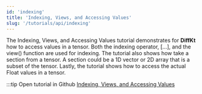 ```yaml
---
id: 'indexing'
title: 'Indexing, Views, and Accessing Values'
slug: '/tutorials/api/indexing'
---
```

The Indexing, Views, and Accessing Values tutorial demonstrates for **DiffKt** how to access values in a tensor. 
Both the indexing operator, [...], and the view() function are used for indexing. 
The tutorial also shows how take a section from a tensor. A section could be a 1D vector or 2D array that is a subset of the tensor. 
Lastly, the tutorial shows how to access the actual Float values in a tensor.

:::tip Open tutorial in Github
[Indexing, Views, and Accessing Values](https://github.com/facebookresearch/diffkt.preopn/blob/main/tutorials/advanced_tensor_ops.ipynb)